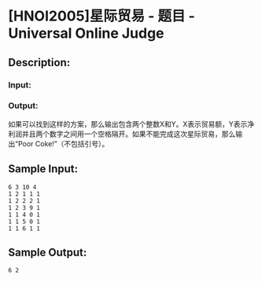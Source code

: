 # [HNOI2005]星际贸易 - 题目 - Universal Online Judge

## Description: 



### Input: 



### Output: 

如果可以找到这样的方案，那么输出包含两个整数X和Y。X表示贸易额，Y表示净利润并且两个数字之间用一个空格隔开。如果不能完成这次星际贸易，那么输出“Poor Coke!”（不包括引号）。


## Sample Input: 
```
6 3 10 4                                  
1 2 1 1 1
1 2 2 2 1
1 2 3 9 1
1 1 4 0 1
1 1 5 0 1
1 1 6 1 1

```

## Sample Output: 
```
6 2
```
